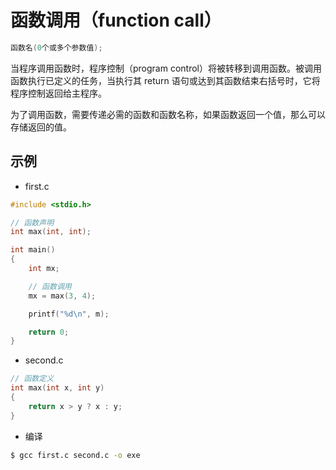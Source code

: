 # 函数调用（function call）

```c
函数名(0个或多个参数值);
```

当程序调用函数时，程序控制（program control）将被转移到调用函数。被调用函数执行已定义的任务，当执行其 return 语句或达到其函数结束右括号时，它将程序控制返回给主程序。

为了调用函数，需要传递必需的函数和函数名称，如果函数返回一个值，那么可以存储返回的值。

## 示例

* first.c

```c
#include <stdio.h>

// 函数声明
int max(int, int);

int main()
{
    int mx;

    // 函数调用
    mx = max(3, 4);

    printf("%d\n", m);

    return 0;
}
```

* second.c

```c
// 函数定义
int max(int x, int y)
{
    return x > y ? x : y;
}
```

* 编译

```bash
$ gcc first.c second.c -o exe
```